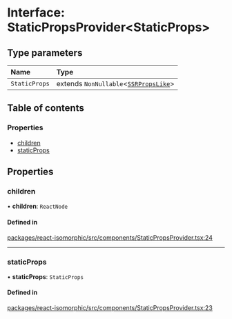 # Interface: StaticPropsProvider<StaticProps\>

## Type parameters

| Name | Type |
| :------ | :------ |
| `StaticProps` | extends `NonNullable`<[`SSRPropsLike`](../modules.md#ssrpropslike)\> |

## Table of contents

### Properties

- [children](StaticPropsProvider.md#children)
- [staticProps](StaticPropsProvider.md#staticprops)

## Properties

### children

• **children**: `ReactNode`

#### Defined in

[packages/react-isomorphic/src/components/StaticPropsProvider.tsx:24](https://github.com/nirrius/keywork/blob/3dc0058/packages/react-isomorphic/src/components/StaticPropsProvider.tsx#L24)

___

### staticProps

• **staticProps**: `StaticProps`

#### Defined in

[packages/react-isomorphic/src/components/StaticPropsProvider.tsx:23](https://github.com/nirrius/keywork/blob/3dc0058/packages/react-isomorphic/src/components/StaticPropsProvider.tsx#L23)
